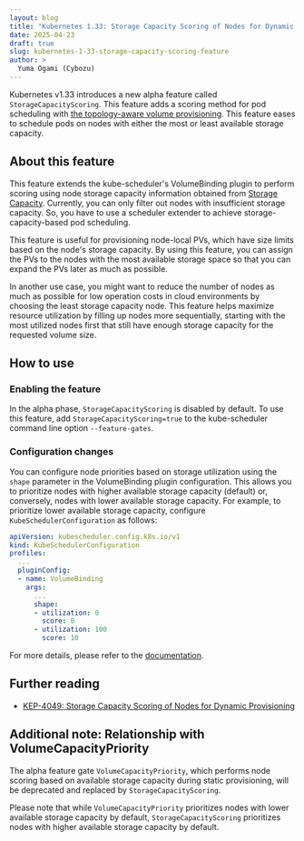 ```yaml
---
layout: blog
title: "Kubernetes 1.33: Storage Capacity Scoring of Nodes for Dynamic Provisioning (alpha)"
date: 2025-04-23
draft: true
slug: kubernetes-1-33-storage-capacity-scoring-feature
author: >
  Yuma Ogami (Cybozu)
---
```


Kubernetes v1.33 introduces a new alpha feature called `StorageCapacityScoring`. This feature adds a scoring method for pod scheduling
with [the topology-aware volume provisioning](/blog/2018/10/11/topology-aware-volume-provisioning-in-kubernetes/).
This feature eases to schedule pods on nodes with either the most or least available storage capacity.

## About this feature

This feature extends the kube-scheduler's VolumeBinding plugin to perform scoring using node storage capacity information
obtained from [Storage Capacity](/docs/concepts/storage/storage-capacity/). Currently, you can only filter out nodes with insufficient storage capacity.
So, you have to use a scheduler extender to achieve storage-capacity-based pod scheduling.

This feature is useful for provisioning node-local PVs, which have size limits based on the node's storage capacity. By using this feature,
you can assign the PVs to the nodes with the most available storage space so that you can expand the PVs later as much as possible.

In another use case, you might want to reduce the number of nodes as much as possible for low operation costs in cloud environments by choosing
the least storage capacity node. This feature helps maximize resource utilization by filling up nodes more sequentially, starting with the most
utilized nodes first that still have enough storage capacity for the requested volume size.

## How to use

### Enabling the feature

In the alpha phase, `StorageCapacityScoring` is disabled by default. To use this feature, add `StorageCapacityScoring=true`
to the kube-scheduler command line option `--feature-gates`.

### Configuration changes

You can configure node priorities based on storage utilization using the `shape` parameter in the VolumeBinding plugin configuration.
This allows you to prioritize nodes with higher available storage capacity (default) or, conversely, nodes with lower available storage capacity.
For example, to prioritize lower available storage capacity, configure `KubeSchedulerConfiguration` as follows:

```yaml
apiVersion: kubescheduler.config.k8s.io/v1
kind: KubeSchedulerConfiguration
profiles:
  ...
  pluginConfig:
  - name: VolumeBinding
    args:
      ...
      shape:
      - utilization: 0
        score: 0
      - utilization: 100
        score: 10
```

For more details, please refer to the [documentation](/docs/reference/config-api/kube-scheduler-config.v1/#kubescheduler-config-k8s-io-v1-VolumeBindingArgs).

## Further reading

- [KEP-4049: Storage Capacity Scoring of Nodes for Dynamic Provisioning](https://github.com/kubernetes/enhancements/blob/master/keps/sig-storage/4049-storage-capacity-scoring-of-nodes-for-dynamic-provisioning/README.md)

## Additional note: Relationship with VolumeCapacityPriority

The alpha feature gate `VolumeCapacityPriority`, which performs node scoring based on available storage capacity during static provisioning,
will be deprecated and replaced by `StorageCapacityScoring`.

Please note that while `VolumeCapacityPriority` prioritizes nodes with lower available storage capacity by default,
`StorageCapacityScoring` prioritizes nodes with higher available storage capacity by default.
